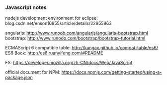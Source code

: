 ### Javascript notes

nodejs development environment for eclipse:
blog.csdn.net/enson16855/article/details/22955863

angularjs: http://www.runoob.com/angularjs/angularjs-bootstrap.html
bootstrap: http://www.runoob.com/bootstrap/bootstrap-tutorial.html

ECMAScript 6 compatible table:
http://kangax.github.io/compat-table/es6/
ES6 Book:
http://es6.ruanyifeng.com/#README

ES:
https://developer.mozilla.org/zh-CN/docs/Web/JavaScript

official document for NPM:
https://docs.npmjs.com/getting-started/using-a-package.json